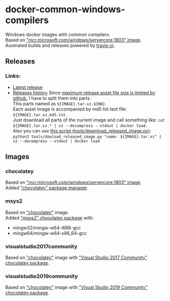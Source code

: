 # docker-common-windows-compilers
Windows docker images with common compilers.<br/>
Based on ["mcr.microsoft.com/windows/servercore:1803" image](https://hub.docker.com/_/microsoft-windows-servercore).<br/>
Auomated builds and releases powered by [travis-ci](https://travis-ci.org/p5-vbnekit/docker-common-windows-compilers).
## Releases
### Links:
- [Latest release](../../releases/latest)
- [Releases history](../../releases)
Since [maximum release asset file size is limited by github](https://help.github.com/en/articles/about-releases#limitations-on-binary-files), I have to split them into parts.<br/>
This parts named as `${IMAGE}.tar.xz.${NN}`.<br/>
Each asset image is accompanied by md5 list text file: `${IMAGE}.tar.xz.md5.txt`.<br/>
Just download all parts of the current image and call something like: `cat ${IMAGE}.tar.xz.* | xz --decompress --stdout | docker load`.<br/>
Also you can use [this script (tools/download_released_image.py)](tools/download_released_image.py): `python3 tools/dowload_released_image.py "name: ${IMAGE}.tar.xz" | xz --decompress --stdout | docker load`
## Images
### chocolatey
Based on ["mcr.microsoft.com/windows/servercore:1803" image](https://hub.docker.com/_/microsoft-windows-servercore).</br>
Added ["chocolatey" package manager](https://chocolatey.org).
### msys2
Based on ["chocolatey"](#chocolatey) image.<br/>
Added ["msys2" chocolatey package](https://chocolatey.org/packages/msys2) with:
- mingw32/mingw-w64-i686-gcc
- mingw64/mingw-w64-x86_64-gcc
### visualstudio2017community
Based on ["chocolatey"](#chocolatey) image with ["Visual Studio 2017 Community" chocolatey package](https://chocolatey.org/packages/VisualStudio2017Community).
### visualstudio2019community
Based on ["chocolatey"](#chocolatey) image with ["Visual Studio 2019 Community" chocolatey package](https://chocolatey.org/packages/VisualStudio2019Community).
